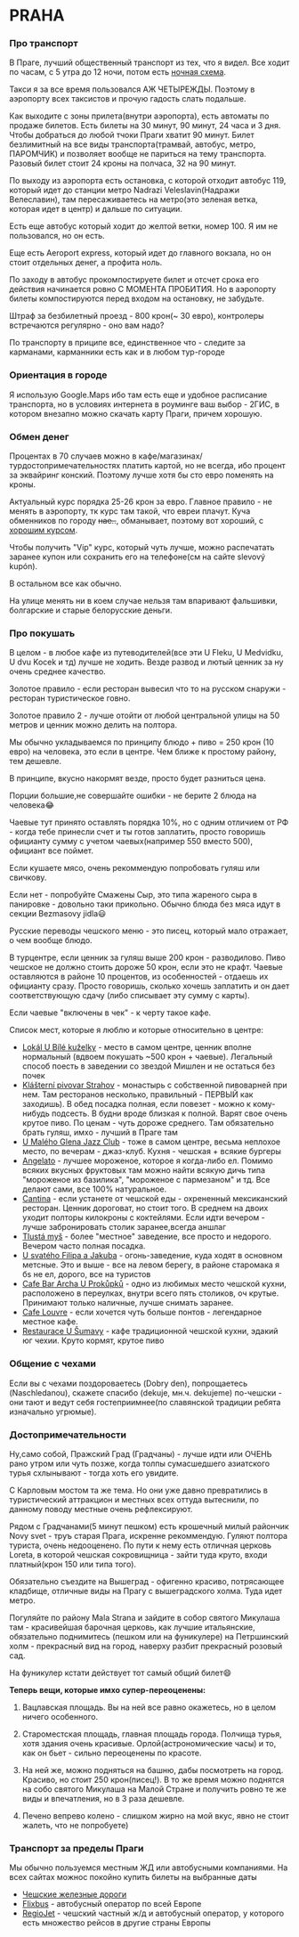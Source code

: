 # PRAHA

### Про транспорт

В Праге, лучший общественный транспорт из тех, что я видел. Все ходит по часам, с 5 утра до 12 ночи, потом есть [ночная схема](https://pid.cz/wp-content/uploads/mapy/schemata-trvala/a4_nocni_provoz.pdf?x77800).

Такси я за все время пользовался АЖ ЧЕТЫРЕЖДЫ.
Поэтому в аэропорту всех таксистов и прочую гадость слать подальше.

Как выходите с зоны прилета(внутри аэропорта), есть автоматы по продаже билетов. Есть билеты на 30 минут, 90 минут, 24 часа и 3 дня. Чтобы добраться до любой тчоки Праги хватит 90 минут. 
Билет безлимитный на все виды транспорта(трамвай, автобус, метро, ПАРОМЧИК) и позволяет вообще не париться на тему транспорта. Разовый билет стоит 24 кроны на полчаса, 32 на 90 минут.

По выходу из аэропорта есть остановка, с которой отходит автобус 119, который идет до станции метро Nadrazi Veleslavin(Надражи Велеславин), там пересаживаетесь на метро(это зеленая ветка, которая идет в центр) и дальше по ситуации.

Есть еще автобус который ходит до желтой ветки, номер 100. Я им не пользовался, но он есть.

Еще есть Aeroport express, который идет до главного вокзала, но он стоит отдельных денег, а профита ноль.

По заходу в автобус прокомпостируете билет и отсчет срока его действия начинается ровно С МОМЕНТА ПРОБИТИЯ.
Но в аэропорту билеты компостируются перед входом на остановку, не забудьте.

Штраф за безбилетный проезд - 800 крон(~ 30 евро), контролеры встречаются регулярно - оно вам надо?

По транспорту в приципе все, единственное что - следите за карманами, карманники есть как и в любом тур-городе

### Ориентация в городе
Я использую Google.Maps ибо там есть еще и удобное расписание транспорта, но в условиях интернета в роуминге ваш выбор - 2ГИС, в котором внезапно можно скачать карту Праги, причем хорошую.

### Обмен денег
Процентах в 70 случаев можно в кафе/магазинах/турдостопримечательностях платить картой, но не всегда, ибо процент за эквайринг конский. 
Поэтому лучше хотя бы сто евро поменять на кроны.

Актуальный курс порядка 25-26 крон за евро.
Главное правило - не менять в аэропорту, тк курс там такой, что евреи плачут.
Куча обменников по городу ~~нае..~~, обманывает, поэтому вот хороший, с [хорошим курсом](https://www.exchange.cz/).

Чтобы получить "Vip" курс, который  чуть лучше, можно  распечатать заранее купон или сохранить его на телефоне(см на сайте slevový kupón).

В остальном все как обычно.

На улице менять ни в коем случае нельзя там впаривают фальшивки, болгарские и старые белорусские деньги.

### Про покушать
В целом - в любое кафе из путеводителей(все эти U Fleku, U Medvidku, U dvu Kocek и тд) лучше не ходить. Везде развод и лютый ценник за ну очень среднее качество.

Золотое правило - если ресторан вывесил что то на русском снаружи - ресторан туристическое говно.

Золотое правило 2 - лучше отойти от любой центральной улицы на 50 метров и ценник можно делить на полтора.

Мы обычно укладываемся по принципу блюдо + пиво  = 250 крон (10 евро) на человека, это если в центре. Чем ближе к простому району, тем дешевле.

В принципе, вкусно накормят везде, просто будет разниться цена.

Порции большие,не совершайте ошибки - не берите 2 блюда на человека😂

Чаевые тут принято оставлять порядка 10%, но с одним отличием от РФ - когда тебе принесли счет и ты готов заплатить, просто говоришь официанту сумму с учетом чаевых(например 550 вместо 500), официант все поймет.

Если кушаете мясо, очень рекоммендую попробовать гуляш или свичкову. 

Если нет - попробуйте Смажены Сыр, это типа жареного сыра в панировке - довольно таки прикольно. 
Обычно блюда без мяса идут в секции Bezmasovy jidla😃

Русские переводы чешского меню - это писец, который мало отражает, о чем вообще блюдо.

В турцентре, если ценник за гуляш выше 200 крон - разводилово. Пиво чешское не должно стоить дороже 50 крон, если это не крафт.
Чаевые оставляются в районе 10 процентов, из особенностей - отдаешь их официанту сразу.
Просто говоришь, сколько хочешь заплатить и он дает соответствующую сдачу (либо списывает эту сумму с карты).

Если чаевые "включены в чек" - к черту такое кафе.

Список мест, которые я люблю и которые относительно в центре:

- [Lokál U Bílé kuželky](https://goo.gl/maps/MFmNHuxG37oSYfv87) - место в самом центре, ценник вполне нормальный (вдвоем покушать ~500 крон + чаевые). Легальный способ поесть в заведении со звездой Мишлен и не остаться без почек
- [Klášterní pivovar Strahov](https://goo.gl/maps/npYZdjGru3TXYGou7) - монастырь c собственной пивоварней при нем. Там ресторанов несколько, правильный - ПЕРВЫЙ как заходишь). В обед посадка полная, если повезет - можно к кому-нибудь подсесть. В будни вроде близкая к полной. Варят свое очень крутое пиво. По ценам - чуть дороже среднего. Там обязательно брать гуляш, имхо - лучший в Праге там
- [U Malého Glena Jazz Club](https://goo.gl/maps/Emhwf3ozjtWmMikC6) - тоже в самом центре, весьма неплохое место, по вечерам - джаз-клуб. Кухня - чешская + всякие бургеры
- [Angelato](https://goo.gl/maps/QGwUD1oA3mt1ewZaA) - лучшее мороженое, которое я когда-либо ел. Помимо всяких вкусных фруктовых там можно найти всякую дичь типа "мороженое из базилика", "мороженое с пармезаном" и тд. Все делают сами, все 100% натуральное.
 - [Cantina](https://goo.gl/maps/xbt6f4djG8Vfm91w9) - если устанете от чешской еды - охрененный мексиканский ресторан. Ценник дороговат, но стоит того. В среднем на двоих уходит полторы килокроны с коктейлями. Если идти вечером - лучше забронировать столик заранее,всегда аншлаг
- [Tlustá myš](https://goo.gl/maps/Ck2sxXPys1sgkkTw6) - более "местное" заведение, все просто и недорого. Вечером часто полная посадка. 
- [U svatého Filipa a Jakuba](https://goo.gl/maps/YhLmkZ6k3jKkXiPs7) - огонь-заведение, куда ходят в основном метсные. Это и выше - все на левом берегу, в районе старомака я бs не ел, дорого, все на туристов
- [Cafe Bar Archa U Prokůpků](https://goo.gl/maps/ZgKuvN32RNs3NAwu9) - одно из любимых место чешской кухни, расположено в переулках, внутри всего пять столиков, оч крутые. Принимают только наличные, лучше снимать заранее.
- [Cafe Louvre](https://goo.gl/maps/mdZ4HS4k3AWNqGVe6) - если хочется чуть больше понтов - легендарное местное кафе.
- [Restaurace U Šumavy](https://goo.gl/maps/LKhrbsqo9wJ2DdxG6) - кафе традиционной чешской кухни, эдакий юг чехии. Круто кормят, крутое пиво

### Общение с чехами
Если вы с чехами поздороваетесь (Dobry den), попрощаетесь (Naschledanou), скажете спасибо (dekuje, мн.ч. dekujeme) по-чешски - они тают и ведут себя гостеприимнее(по славянской традиции ребята изначально угрюмые).

### Достопримечательности

Ну,само собой, Пражский Град (Градчаны) - лучше идти или ОЧЕНЬ рано утром или чуть позже, когда толпы сумасшедшего азиатского турья схлынывают - тогда хоть его увидите.

С Карловым мостом та же тема. Но они уже давно превратились в туристический аттракцион и местных всех оттуда вытеснили, по данному поводу местные очень рефлексируют.

Рядом с Градчанами(5 минут пешком) есть крошечный милый райончик Novy svet - труъ старая Прага, искренне рекоммендую. 
Гуляют полтора туриста, очень недооценено. По пути к нему есть отличная церковь Loreta, в которой чешская сокровищница - зайти туда круто, входи платный(крон 150 или типа того).

Обязательно съездите на Вышеград - офигенно красиво, потрясающее кладбище, отличные виды на Прагу с вышеградского холма. Туда идет метро.

Погуляйте по району Mala Strana  и зайдите в собор святого Микулаша там - красивейшая барочная церковь, как лучшие итальянские, обязательно поднимитесь (пешком или на фуникулере) на Петршинский холм - прекрасный вид на город, наверху разбит прекрасный розовый сад.

На фуникулер кстати действует тот самый общий билет😄


**Теперь вещи, которые имхо супер-переоценены:**
1. Вацлавская площадь. 
Вы на ней все равно окажетесь, но в целом ничего особенного.

2.  Староместская площадь, главная площадь города. Полчища турья, хотя здания очень красивые. Орлой(астрономические часы) и то, как он бьет - сильно переоценены по красоте.

3. На ней же, можно подняться на башню, дабы посмотреть на город. Красиво, но стоит 250 крон(писец!). В то же время можно поднятся на собо святого Микулаша на Малой Стране и получить ровно те же виды и впечатления, но в 3 раза дешевле.

4. Печено вепрево колено - слишком жирно на мой вкус, явно не стоит жалеть, что не попробуете)

### Транспорт за пределы Праги
Мы обычно пользуемся местным ЖД или автобусными компаниями. На всех сайтах можнос покойно купить билеты на выбранные даты

- [Чешские железные дороги](https://cd.cz)
- [Flixbus](https://global.flixbus.com/) - автобусный оператор по всей Европе
- [RegioJet](https://www.regiojet.com/) - чешский частный ж/д и автобусный оператор, у которого есть множество рейсов в другие страны Европы
